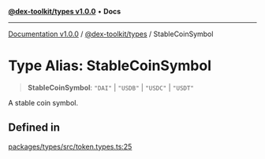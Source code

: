 [**@dex-toolkit/types v1.0.0**](../README.md) • **Docs**

***

[Documentation v1.0.0](../../../packages.md) / [@dex-toolkit/types](../README.md) / StableCoinSymbol

# Type Alias: StableCoinSymbol

> **StableCoinSymbol**: `"DAI"` \| `"USDB"` \| `"USDC"` \| `"USDT"`

A stable coin symbol.

## Defined in

[packages/types/src/token.types.ts:25](https://github.com/niZmosis/dex-toolkit/blob/3d8b41b44787b30fbea5de3ab4737662ffb61bc8/packages/types/src/token.types.ts#L25)

